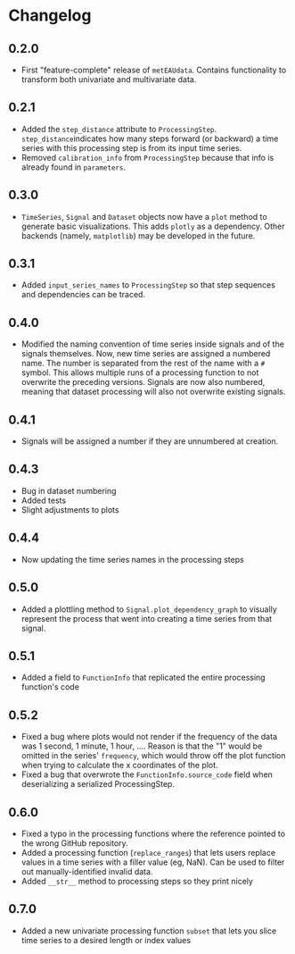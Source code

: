 # Changelog

## 0.2.0

- First "feature-complete" release of `metEAUdata`. Contains functionality to transform both univariate and multivariate data.

## 0.2.1

- Added the `step_distance` attribute to `ProcessingStep`. `step_distance`indicates how many steps forward (or backward) a time series with this processing step is from its input time series.
- Removed `calibration_info` from `ProcessingStep` because that info is already found in `parameters`.

## 0.3.0

- `TimeSeries`, `Signal` and `Dataset` objects now have a `plot` method to generate basic visualizations. This adds `plotly` as a dependency. Other backends (namely, `matplotlib`) may be developed in the future.

## 0.3.1

- Added `input_series_names` to `ProcessingStep` so that step sequences and dependencies can be traced.

## 0.4.0

- Modified the naming convention of time series inside signals and of the signals themselves. Now, new time series are assigned a numbered name. The number is separated from the rest of the name with a `#` symbol. This allows multiple runs of a processing function to not overwrite the preceding versions. Signals are now also numbered, meaning that dataset processing will also not overwrite existing signals.

## 0.4.1

- Signals will be assigned a number if they are unnumbered at creation.

## 0.4.3

- Bug in dataset numbering
- Added tests
- Slight adjustments to plots

## 0.4.4

- Now updating the time series names in the processing steps

## 0.5.0

- Added a plottling method to `Signal.plot_dependency_graph` to visually represent the process that went into creating a time series from that signal.

## 0.5.1

- Added a field to `FunctionInfo` that replicated the entire processing function's code

## 0.5.2

- Fixed a bug where plots would not render if the frequency of the data was 1 second, 1 minute, 1 hour, .... Reason is that the "1" would be omitted in the series' `frequency`, which would throw off the plot function when trying to calculate the x coordinates of the plot.
- Fixed a bug that overwrote the `FunctionInfo.source_code` field when deserializing a serialized ProcessingStep.

## 0.6.0

- Fixed a typo in the processing functions where the reference pointed to the wrong GitHub repository.
- Added a processing function (`replace_ranges`) that lets users replace values in a time series with a filler value (eg, NaN). Can be used to filter out manually-identified invalid data.
- Added `__str__` method to processing steps so they print nicely

## 0.7.0

- Added a new univariate processing function `subset` that lets you slice time series to a desired length or index values